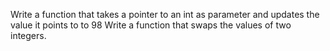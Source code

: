 Write a function that takes a pointer to an int as parameter and updates the value it points to to 98
Write a function that swaps the values of two integers.
